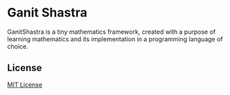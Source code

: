 # Ganit Shastra

GanitShastra is a tiny mathematics framework, created with a purpose of learning mathematics and its implementation in a programming language of choice.

## License
[MIT License](/LICENSE)